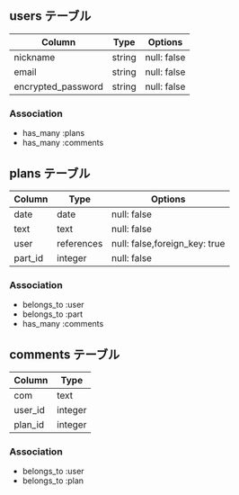 ## users テーブル

| Column           | Type   | Options     |
| ---------------- | ------ | ----------- |
| nickname         | string | null: false |
| email            | string | null: false |
|encrypted_password| string | null: false |

### Association

- has_many :plans
- has_many :comments

## plans テーブル

| Column   | Type      | Options     |
| -------- | --------- | ----------- |
| date     | date      | null: false |
| text     |  text     | null: false | 
| user     |references | null: false,foreign_key: true |
| part_id  | integer   | null: false |
### Association

- belongs_to :user
- belongs_to :part
- has_many   :comments

## comments テーブル
 
| Column   | Type      | 
| -------- | --------- |
| com      | text      | 
| user_id  | integer   |
| plan_id  | integer   |

### Association
- belongs_to :user
- belongs_to :plan
